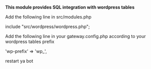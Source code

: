 __This module provides SQL integration with wordpress tables__


Add the following line in src/modules.php

include "src/wordpress/wordpress.php";


Add the following line in your gateway.config.php according to your wordpress tables prefix

'wp-prefix' => 'wp_',

restart ya bot

